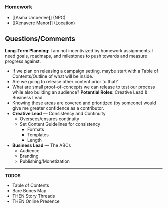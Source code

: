 ### Homework
- [[Asma Umberlee]] (NPC)
- [[Xenavere Manor]] (Location)
## Questions/Comments

**Long-Term Planning**: I am not incentivized by homework assignments. I need goals, roadmaps, and milestones to push towards and measure progress against.
-  If we plan on releasing a campaign setting, maybe start with a Table of Contents/Outline of what will be inside.
- Are we going to release other content prior to that? 
- What are small proof-of-concepts we can release to test our process while also building an audience?
**Potential Roles**: Creative Lead & Business Lead
- Knowing these areas are covered and prioritized (by someone) would give me greater confidence as a contributor. 
- **Creative Lead** — Consistency and Continuity
	- Oversees/ensures continuity
	- Set Content Guidelines for consistency
		- Formats
		- Templates
		- Length
- **Business Lead** — The ABCs
	- Audience
	- Branding
	- Publishing/Monetization

***

**TODOS**
- Table of Contents
- Bare Bones Map
- THEN Story Threads
- THEN Online Presence